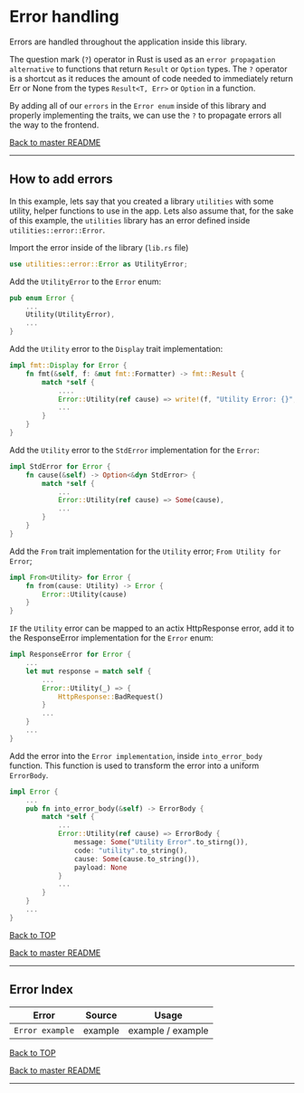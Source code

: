 # Error handling

Errors are handled throughout the application inside this library.

The question mark (`?`) operator in Rust is used as an `error propagation alternative` to functions that return `Result` or `Option` types. The `?` operator is a shortcut as it reduces the amount of code needed to immediately return Err or None from the types `Result<T, Err>` or `Option` in a function.

By adding all of our `errors` in the `Error enum` inside of this library and properly implementing the traits, we can use the `?` to propagate errors all the way to the frontend.

[Back to master README](../../README.md#error-handling)

---

## How to add errors

In this example, lets say that you created a library `utilities` with some utility, helper functions to use in the app. Lets also assume that, for the sake of this example, the `utilities` library has an error defined inside `utilities::error::Error`.

Import the error inside of the library (`lib.rs` file)
```rust
use utilities::error::Error as UtilityError;
```

Add the `UtilityError` to the `Error` enum:
```rust
pub enum Error {
    ...
    Utility(UtilityError),
    ...
}
```

Add the `Utility` error to the `Display` trait implementation:
```rust
impl fmt::Display for Error {
    fn fmt(&self, f: &mut fmt::Formatter) -> fmt::Result {
        match *self {
            ....
            Error::Utility(ref cause) => write!(f, "Utility Error: {}", cause),
            ...
        }
    }
}
```

Add the `Utility` error to the `StdError` implementation for the `Error`:
```rust
impl StdError for Error {
    fn cause(&self) -> Option<&dyn StdError> {
        match *self {
            ...
            Error::Utility(ref cause) => Some(cause),
            ...
        }
    }
}
```

Add the `From` trait implementation for the `Utility` error; `From Utility for Error`;
```rust
impl From<Utility> for Error {
    fn from(cause: Utility) -> Error {
        Error::Utility(cause)
    }
}
```

`IF` the `Utility` error can be mapped to an actix HttpResponse error, add it to the ResponseError implementation for the `Error` enum:
```rust
impl ResponseError for Error {
    ...
    let mut response = match self {
        ...
        Error::Utility(_) => {
            HttpResponse::BadRequest()
        }
        ...
    }
    ...
}
```

Add the error into the `Error implementation`, inside `into_error_body` function. This function is used to transform the error into a uniform `ErrorBody`.
```rust
impl Error {
    ...
    pub fn into_error_body(&self) -> ErrorBody {
        match *self {
            ...
            Error::Utility(ref cause) => ErrorBody {
                message: Some("Utility Error".to_stirng()),
                code: "utility".to_string(),
                cause: Some(cause.to_string()),
                payload: None
            }
            ...
        }
    }
    ...
}
```

[Back to TOP](#error-handling)

[Back to master README](../../README.md#error-handling)

---

## Error Index

| Error  | Source  | Usage  |
|---|---|---|
| `Error example` | example | example / example |

[Back to TOP](#error-handling)

[Back to master README](../../README.md#error-handling)

---